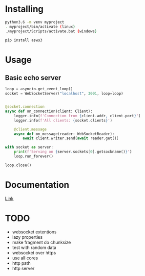 # Installing
```bash
python3.6 -m venv myproject
. myproject/bin/activate (linux)
./myproject/Scripts/activate.bat (windows)

pip install asws3
```

# Usage
## Basic echo server
```python
loop = asyncio.get_event_loop()
socket = WebSocketServer("localhost", 3001, loop=loop)


@socket.connection
async def on_connection(client: Client):
    logger.info(f'Connection from {client.addr, client.port}')
    logger.info(f'All clients: {socket.clients}')

    @client.message
    async def on_message(reader: WebSocketReader):
        await client.writer.send(await reader.get())

with socket as server:
    print(f'Serving on {server.sockets[0].getsockname()}')
    loop.run_forever()

loop.close()
```

# Documentation
[Link](https://regiontog.github.io/asws-pages/)

# TODO
- websocket extentions
- lazy properties
- make fragment do chunksize
- test with random data
- websocket over https
- use all cores
- http path
- http server